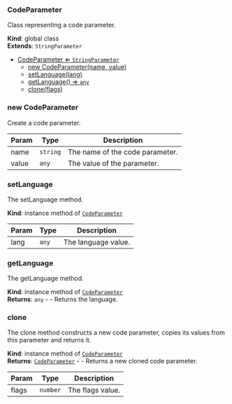 <a name="CodeParameter"></a>

### CodeParameter 
Class representing a code parameter.

**Kind**: global class  
**Extends**: <code>StringParameter</code>  

* [CodeParameter ⇐ <code>StringParameter</code>](#CodeParameter)
    * [new CodeParameter(name, value)](#new-CodeParameter)
    * [setLanguage(lang)](#setLanguage)
    * [getLanguage() ⇒ <code>any</code>](#getLanguage)
    * [clone(flags)](#clone)

<a name="new_CodeParameter_new"></a>

### new CodeParameter
Create a code parameter.


| Param | Type | Description |
| --- | --- | --- |
| name | <code>string</code> | The name of the code parameter. |
| value | <code>any</code> | The value of the parameter. |

<a name="CodeParameter+setLanguage"></a>

### setLanguage
The setLanguage method.

**Kind**: instance method of [<code>CodeParameter</code>](#CodeParameter)  

| Param | Type | Description |
| --- | --- | --- |
| lang | <code>any</code> | The language value. |

<a name="CodeParameter+getLanguage"></a>

### getLanguage
The getLanguage method.

**Kind**: instance method of [<code>CodeParameter</code>](#CodeParameter)  
**Returns**: <code>any</code> - - Returns the language.  
<a name="CodeParameter+clone"></a>

### clone
The clone method constructs a new code parameter,
copies its values from this parameter and returns it.

**Kind**: instance method of [<code>CodeParameter</code>](#CodeParameter)  
**Returns**: [<code>CodeParameter</code>](#CodeParameter) - - Returns a new cloned code parameter.  

| Param | Type | Description |
| --- | --- | --- |
| flags | <code>number</code> | The flags value. |

